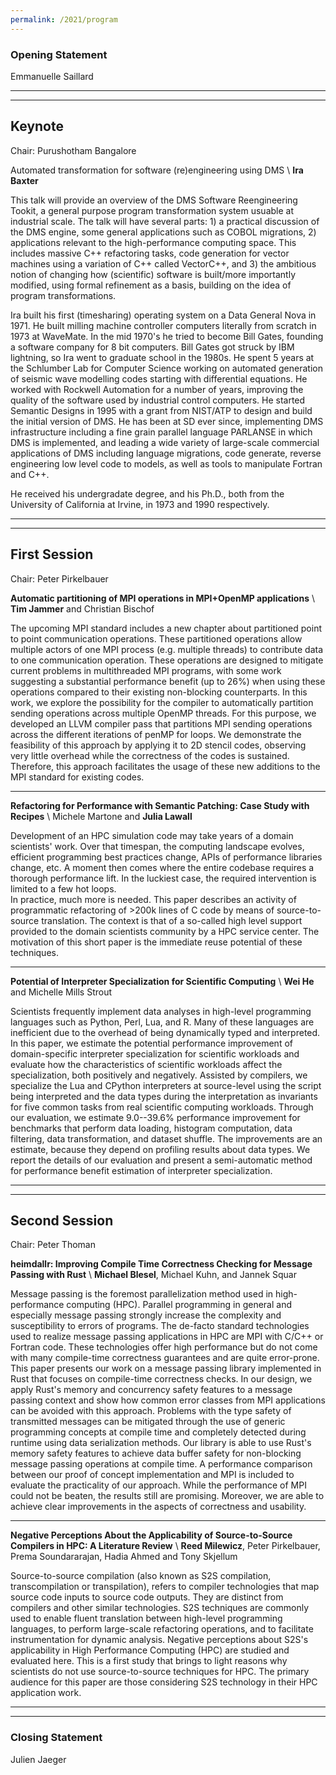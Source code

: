 ```yaml
---
permalink: /2021/program
---
```


<script type="text/javascript" src="/assets/js/timeconvert.js"></script>

### Opening Statement
<!-- **July 2nd, 2021, 14:00 - 14:10 CEST** \\ -->

<p>
<script>
    var d = new Date(Date.UTC(2021, 6, 2, 12, 0));
    var d2 = new Date(Date.UTC(2021, 6, 2, 12, 10));
    myDateTime(d, d2);
</script>
Emmanuelle Saillard
</p>

---
---

## Keynote
<!-- **July 2nd, 2021, 14:10 - 14:55 CEST** \\ -->
<p>
<script>
    var d = new Date(Date.UTC(2021, 6, 2, 12, 10));
    var d2 = new Date(Date.UTC(2021, 6, 2, 12, 55));
    myDateTime(d, d2);
</script>
Chair: Purushotham Bangalore
</p>

Automated transformation for software (re)engineering using DMS \\
**Ira Baxter**

This talk will provide an overview of the DMS Software Reengineering Tookit,
a general purpose  program transformation system usuable at industrial scale.
The talk will  have several parts: 1) a  practical discussion of the DMS engine, some general
applications such as COBOL migrations, 2)  applications relevant to the
high-performance computing space. This includes massive C++ refactoring tasks,
code generation for vector machines using a variation of C++ called VectorC++,
and 3) the ambitious notion of changing how (scientific) software is
built/more importantly modified, using formal refinement as a basis,
building on the idea of program transformations.

Ira built his first (timesharing) operating system on a Data General Nova in 1971.
He built milling machine controller computers literally from scratch in 1973 at WaveMate.
In the mid 1970's he tried to become Bill Gates, founding a software company
for 8 bit computers.   Bill Gates got struck by IBM lightning, so Ira went
to graduate school in the 1980s.   He spent 5 years at the Schlumber Lab
for Computer Science working on automated generation of seismic wave
modelling codes starting with differential equations.   He worked with
Rockwell Automation for a number of years, improving the quality of
the software used by industrial control computers.  He started
Semantic Designs in 1995 with a grant from NIST/ATP to design and build
the initial version of DMS.  He has been at SD ever since, implementing DMS
infrastructure including a fine grain parallel language PARLANSE
in which DMS is implemented, and  leading a wide variety of
large-scale commercial applications of DMS including
language migrations, code generate, reverse engineering low
level code to models, as well as tools to manipulate Fortran and C++.

He received his undergradate degree, and his Ph.D., both from
the University of California at Irvine, in 1973 and 1990 respectively.

---
---

## First Session
<!-- **July 2nd, 2021, 15:10 - 16:40 CEST** \\ -->
<p>
<script>
    var d = new Date(Date.UTC(2021, 6, 2, 13, 10));
    var d2 = new Date(Date.UTC(2021, 6, 2, 14, 40));
    myDateTime(d, d2);
</script>
Chair: Peter Pirkelbauer
</p>

**Automatic partitioning of MPI operations in MPI+OpenMP applications** \\
**Tim Jammer** and Christian Bischof

The upcoming MPI standard includes a new chapter about partitioned point to point communication operations. These partitioned operations allow multiple actors of one MPI process (e.g. multiple threads) to contribute data to one communication operation. These operations are designed to mitigate current problems in multithreaded MPI programs, with some work suggesting a substantial performance benefit (up to 26%) when using these operations compared to their existing non-blocking counterparts. 
In this work, we explore the possibility for the compiler to automatically partition sending operations across multiple OpenMP threads. For this purpose, we developed an LLVM compiler pass that partitions MPI sending operations across the different iterations of penMP for loops. We demonstrate the feasibility of this approach by applying it to 2D stencil codes, observing very little overhead while the correctness of the codes is sustained. Therefore, this approach facilitates the usage of these new additions to the MPI standard for existing codes.

---

**Refactoring for Performance with Semantic Patching: Case Study with Recipes** \\
Michele Martone and **Julia Lawall**

Development of an HPC simulation code may take years of a domain scientists' work. Over that timespan, the computing landscape evolves, efficient programming best practices change, 
APIs of performance libraries change, etc. A moment then comes where the entire codebase requires a thorough performance lift. In the luckiest case, the required intervention is limited to a few hot loops.  
In practice, much more is needed. This paper describes an activity of programmatic refactoring of >200k lines of C code by means of source-to-source translation. The context is that of a so-called high level support provided to the domain scientists community by a HPC service center. The motivation of this short paper is the immediate reuse potential of these techniques. 

---

**Potential of Interpreter Specialization for Scientific Computing** \\
**Wei He** and Michelle Mills Strout

Scientists frequently implement data analyses in high-level programming languages such as Python, Perl, Lua, and R. Many of these languages are inefficient due to the overhead of being dynamically typed and interpreted. In this paper, we estimate the potential performance improvement of domain-specific interpreter specialization for scientific workloads and evaluate how the characteristics of scientific workloads affect the specialization, both positively and negatively. Assisted by compilers, we specialize the Lua and CPython interpreters at source-level using the script being interpreted and the data types during the interpretation as invariants for five common tasks from real scientific computing workloads. Through our evaluation, we estimate 9.0--39.6% performance improvement for benchmarks that perform data loading, histogram computation, data filtering, data transformation, and dataset shuffle. The improvements are an estimate, because they depend on profiling results about data types. We report the details of our evaluation and present a semi-automatic method for performance benefit estimation of interpreter specialization.

---
---

## Second Session
<!-- **July 2nd, 2021, 16:55 - 17:55 CEST** \\ -->
<p>
<script>
    var d = new Date(Date.UTC(2021, 6, 2, 14, 55));
    var d2 = new Date(Date.UTC(2021, 6, 2, 15, 55));
    myDateTime(d, d2);
</script>
Chair: Peter Thoman
</p>

**heimdallr: Improving Compile Time Correctness Checking for Message Passing with Rust** \\
**Michael Blesel**, Michael Kuhn, and Jannek Squar

Message passing is the foremost parallelization method used in high-performance computing (HPC). Parallel programming in general and especially message passing strongly increase the complexity and susceptibility to errors of programs. The de-facto standard technologies used to realize message passing applications in HPC are MPI with C/C++ or Fortran code. These technologies offer high performance but do not come with many compile-time correctness guarantees and are quite error-prone. This paper presents our work on a message passing library implemented in Rust that focuses on compile-time correctness checks. In our design, we apply Rust's memory and concurrency safety features to a message passing context and show how common error classes from MPI applications can be avoided with this approach. 
Problems with the type safety of transmitted messages can be mitigated through the use of generic programming concepts at compile time and completely detected during runtime using data serialization methods. Our library is able to use Rust's memory safety features to achieve data buffer safety for non-blocking message passing operations at compile time. 
A performance comparison between our proof of concept implementation and MPI is included to evaluate the practicality of our approach. While the performance of MPI could not be beaten, the results still are promising. Moreover, we are able to achieve clear improvements in the aspects of correctness and usability.

---

**Negative Perceptions About the Applicability of Source-to-Source Compilers in HPC: A Literature Review** \\
**Reed Milewicz**, Peter Pirkelbauer, Prema Soundararajan, Hadia Ahmed and Tony Skjellum

Source-to-source compilation (also known as S2S compilation, transcompilation or transpilation), refers to compiler technologies that map source code inputs to source code outputs. They are distinct from compilers and other similar technologies. S2S techniques are commonly used to enable fluent translation between high-level programming languages, to perform large-scale refactoring operations, and to facilitate instrumentation for dynamic analysis. Negative perceptions about S2S's applicability in High Performance Computing (HPC) are studied and evaluated here. This is a first study that brings to light reasons why scientists do not use source-to-source techniques for HPC. The primary audience for this paper are those considering S2S technology in their HPC application work.

---
---

### Closing Statement
<!-- **July 2nd, 2021, 17:55 - 18:00 CEST** \\ -->
<p>
<script>
    var d = new Date(Date.UTC(2021, 6, 2, 15, 55));
    var d2 = new Date(Date.UTC(2021, 6, 2, 16, 0));
    myDateTime(d, d2);
</script>
Julien Jaeger
</p>
